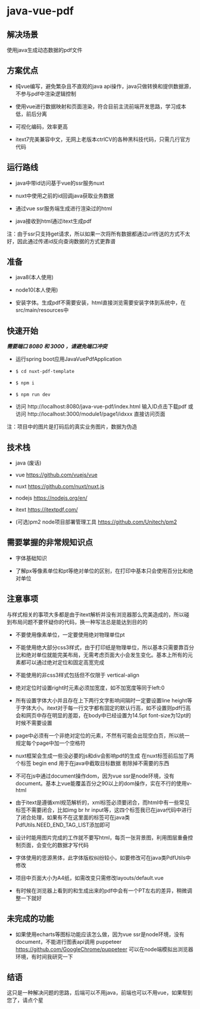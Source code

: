 # java-vue-pdf

## 解决场景
使用java生成动态数据的pdf文件



## 方案优点
* 纯vue编写，避免繁杂且不直观的java api操作，java只做转换和提供数据源，不参与pdf中渲染逻辑控制

* 使用vue进行数据映射和页面渲染，符合目前主流前端开发思路，学习成本低，前后分离

* 可视化编码，效率更高

* itext7完美兼容中文，无网上老版本ctrlCV的各种黑科技代码，只需几行官方代码



## 运行路线
* java中带id访问基于vue的ssr服务nuxt

* nuxt中使用之前的id回调java获取业务数据

* 通过vue ssr服务端生成进行渲染过的html

* java接收到html通过itext生成pdf

注：由于ssr只支持get请求，所以如果一次将所有数据都通过url传送的方式不太好，因此通过传递id反向查询数据的方式更靠谱



## 准备
* java8(本人使用)

* node10(本人使用)

* 安装字体。生成pdf不需要安装，html直接浏览需要安装字体到系统中，在src/main/resources中


## 快速开始
***需要端口 8080 和 3000 ，请避免端口冲突***

* 运行spring boot应用JavaVuePdfApplication

* `$ cd nuxt-pdf-template`

* `$ npm i`

* `$ npm run dev`

* 访问 http://localhost:8080/java-vue-pdf/index.html 输入ID点击下载pdf 或访问 http://localhost:3000/module1/page1/idxxx 直接访问页面

注：项目中的图片是打码后的真实业务图片，数据为伪造



## 技术栈
* java (废话)

* vue https://github.com/vuejs/vue

* nuxt https://github.com/nuxt/nuxt.js

* nodejs https://nodejs.org/en/

* itext https://itextpdf.com/

* (可选)pm2 node项目部署管理工具 https://github.com/Unitech/pm2



## 需要掌握的非常规知识点
* 字体基础知识

* 了解px等像素单位和pt等绝对单位的区别，在打印中基本只会使用百分比和绝对单位



## 注意事项
与样式相关的事项大多都是由于itext解析并没有浏览器那么完美造成的，所以碰到布局问题不要怀疑你的代码，换一种写法总是能达到目的的

* 不要使用像素单位，一定要使用绝对物理单位pt

* 不能使用绝大部分css3样式，由于打印纸是物理单位，所以基本只需要靠百分比和绝对单位就能完美布局，无需考虑页面大小会发生变化。基本上所有的元素都可以通过绝对定位和固定高宽完成

* 不能使用的非css3样式包括但不仅限于 vertical-align

* 绝对定位时设置right时元素必须加宽度，如不加宽度等同于left:0

* 所有设置字体大小并且存在上下两行文字影响间隔时一定要设置line height等于字体大小。itext对于每一行文字都有固定的默认行高，如不设置则pdf行高会和网页中存在明显的差距，在body中已经设置为14.5pt font-size为12pt的时候不需要设置

* page中必须有一个非绝对定位的元素，不然有可能会出现空白页，所以统一规定每个page中加一个空格符

* nuxt框架会生成一些没必要的js和div会影响pdf的生成 在nuxt标签前后加了两个标签 begin end 用于在java中截取目标数据 剔除掉不需要的东西

* 不可在js中通过document操作dom，因为vue ssr是node环境，没有document。基本上vue能覆盖百分之90以上的dom操作，实在不行的使用v-html

* 由于itext是遵循xml规范解析的，xml标签必须要闭合，而html中有一些常见标签不需要闭合，比如img br hr input等，这四个标签我已在java代码中进行了闭合处理，如果有不在这里面的标签可在java类PdfUtils.NEED_END_TAG_LIST添加即可

* 设计时能用图片完成的工作就不要写html，每页一张背景图，利用图层重叠控制页面，会变化的数据才写代码

* 字体使用的思源黑体，此字体版权纠纷较小，如要修改可在java类PdfUtils中修改

* 项目中页面大小为A4纸，如需改变只需修改layouts/default.vue

* 有时候在浏览器上看到的和生成出来的pdf中会有一个PT左右的差异，稍微调整一下就好


## 未完成的功能
* 如果使用echarts等图标功能应该怎么做，因为vue ssr是node环境，没有document，不能进行图表api调用
puppeteer https://github.com/GoogleChrome/puppeteer 可以在node端模拟出浏览器环境，有时间我研究一下



## 结语
这只是一种解决问题的思路，后端可以不用java，前端也可以不用vue，如果帮到您了，请点个星

